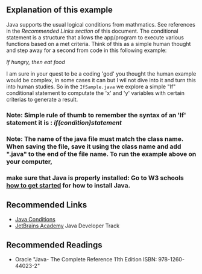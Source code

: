 ## Explanation of this example
Java supports the usual logical conditions from mathmatics. See references in the  <em>Recommended Links section</em> of this document.
The conditional statement is a structure that allows the app/program to execute various functions based on a met criteria. Think of this as a simple human thought and step away for a second from code in this following example:

<em>If hungry, then eat food</em>

I am sure in your quest to be a coding 'god' you thought the human example would be complex, in some cases it can but I wil not dive into it and turn this into human studies. So in the `IfSample.java` we explore a simple "If" conditional statement to computate the 'x' and 'y' variables with certain criterias to generate a result.

### Note: Simple rule of thumb to remember the syntax of an 'If' statement it is : <em>if(condition)statement</em>





### Note: The name of the java file must match the class name. When saving the file, save it using the class name and add ".java" to the end of the file name. To run the example above on your computer,
### make sure that Java is properly installed: Go to W3 schools [how to get started](https://www.w3schools.com/java/java_getstarted.asp>) for how to install Java.






## Recommended Links
- [Java Conditions](https://www.w3schools.com/java/java_conditions.asp)
- [JetBrains Academy](https://hyperskill.org/join/4ffedd54a) Java Developer Track

## Recommended Readings
- Oracle "Java- The Complete Reference 11th Edition ISBN: 978-1260-44023-2"

